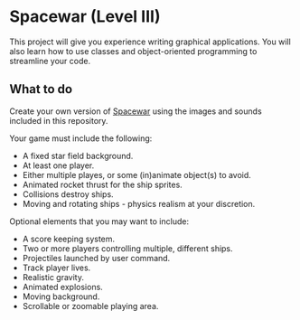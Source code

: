 # Spacewar (Level III)

This project will give you experience writing graphical applications. You will also learn how to use classes and 
object-oriented programming to streamline your code.

## What to do

Create your own version of [Spacewar](http://runpython.com/?user=BrythonServer&repo=Spacewar&name=spacewar.py) using
the images and sounds included in this repository.

Your game must include the following:

* A fixed star field background.
* At least one player.
* Either multiple playes, or some (in)animate object(s) to avoid.
* Animated rocket thrust for the ship sprites.
* Collisions destroy ships.
* Moving and rotating ships - physics realism at your discretion.

Optional elements that you may want to include:

* A score keeping system.
* Two or more players controlling multiple, different ships.
* Projectiles launched by user command.
* Track player lives.
* Realistic gravity.
* Animated explosions.
* Moving background.
* Scrollable or zoomable playing area.
